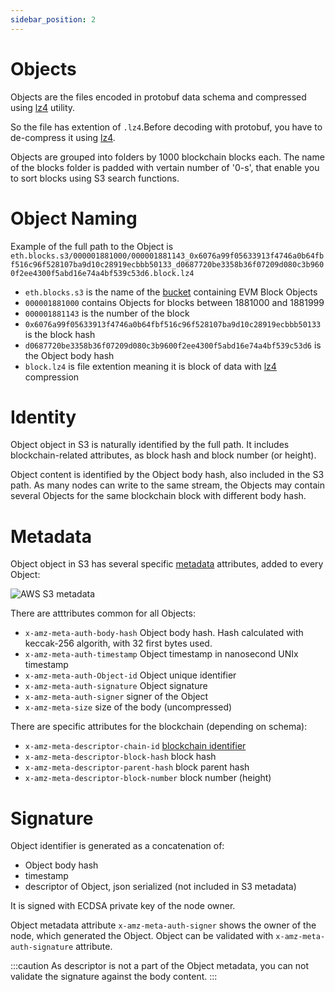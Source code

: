 ```yaml
---
sidebar_position: 2
---
```


# Objects


Objects are the files encoded in protobuf data schema and compressed using 
[lz4](https://github.com/lz4/lz4) utility.

So the file has extention of ```.lz4```.Before decoding with protobuf, you have to de-compress it
using [lz4](https://github.com/lz4/lz4).

Objects are grouped into folders by 1000 blockchain blocks each. The name of the blocks folder
is padded with vertain number of '0-s', that enable you to sort blocks using S3 search functions.

# Object Naming

Example of the full path to the Object is ```eth.blocks.s3/000001881000/000001881143_0x6076a99f05633913f4746a0b64fbf516c96f528107ba9d10c28919ecbbb50133_d0687720be3358b36f07209d080c3b9600f2ee4300f5abd16e74a4bf539c53d6.block.lz4```

* ```eth.blocks.s3``` is the name of the [bucket](/docs/cloud/s3/buckets) containing EVM Block Objects
* ```000001881000``` contains Objects for blocks between 1881000 and 1881999
* ```000001881143``` is the number of the block
* ```0x6076a99f05633913f4746a0b64fbf516c96f528107ba9d10c28919ecbbb50133``` is the block hash
* ```d0687720be3358b36f07209d080c3b9600f2ee4300f5abd16e74a4bf539c53d6``` is the Object body hash
* ```block.lz4``` is file extention meaning it is block of data with [lz4](https://github.com/lz4/lz4) compression

# Identity

Object object in S3 is naturally identified by the full path. It includes blockchain-related attributes, as 
block hash and block number (or height).

Object content is identified by the Object body hash, also included in the S3 path. 
As many nodes can write to the same stream, the Objects may contain several Objects for the same blockchain block
with different body hash.

# Metadata

Object object in S3 has several specific [metadata](https://docs.aws.amazon.com/AmazonS3/latest/userguide/UsingMetadata.html) attributes, added to every Object:

![AWS S3 metadata](/img/aws/metadata.png)

There are atttributes common for all Objects:

* ```x-amz-meta-auth-body-hash``` Object body hash. Hash calculated with keccak-256 algorith, with 32 first bytes used.
* ```x-amz-meta-auth-timestamp``` Object timestamp in nanosecond UNIx timestamp
* ```x-amz-meta-auth-Object-id``` Object unique identifier
* ```x-amz-meta-auth-signature``` Object signature
* ```x-amz-meta-auth-signer``` signer of the Object
* ```x-amz-meta-size``` size of the body (uncompressed)

There are specific attributes for the blockchain (depending on schema):

* ```x-amz-meta-descriptor-chain-id``` [blockchain identifier](/docs/graphql/dataset/network)
* ```x-amz-meta-descriptor-block-hash``` block hash
* ```x-amz-meta-descriptor-parent-hash``` block parent hash
* ```x-amz-meta-descriptor-block-number``` block number (height)


# Signature

Object identifier is generated as a concatenation of:

* Object body hash
* timestamp
* descriptor of Object, json serialized (not included in S3 metadata)

It is signed with ECDSA private key of the node owner. 

Object metadata attribute ```x-amz-meta-auth-signer``` shows the owner of the node, which 
generated the Object. Object can be validated with ```x-amz-meta-auth-signature``` attribute.

:::caution
As descriptor is not a part of the Object metadata, you can not validate the signature against the body content.
:::